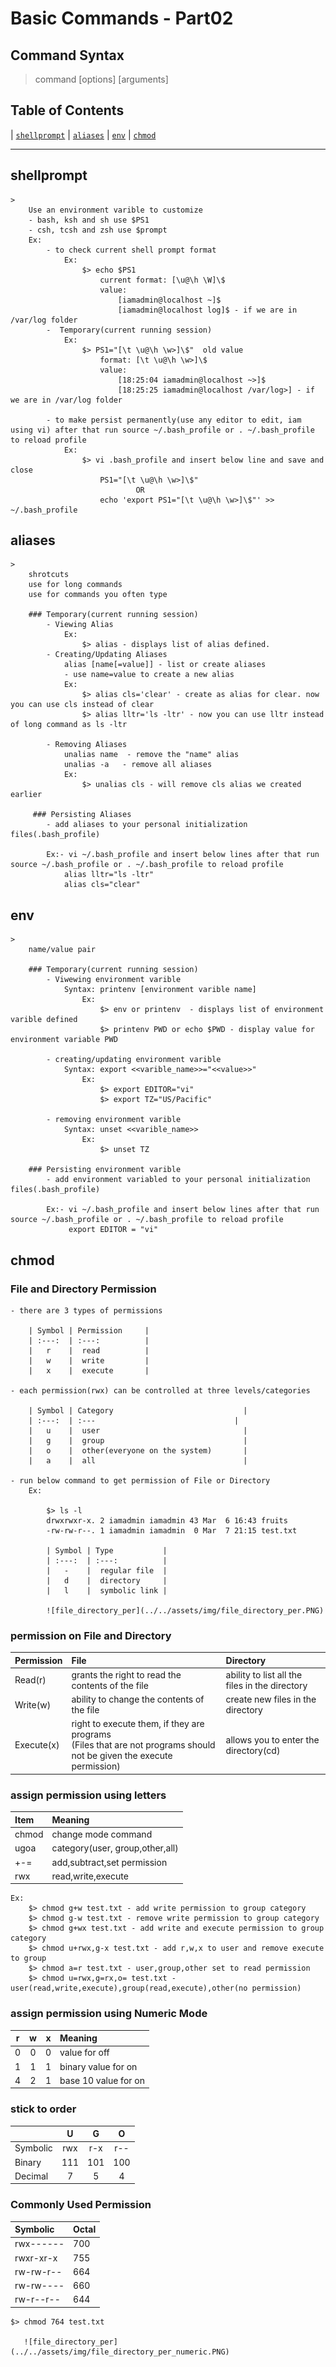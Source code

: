# Basic Commands - Part02

## Command Syntax

> command [options] [arguments]

## Table of Contents

| [`shellprompt`](#shellprompt) | [`aliases`](#aliases) | [`env`](#env) | [`chmod`](#chmod)

-----

## shellprompt
    > 
        Use an environment varible to customize
        - bash, ksh and sh use $PS1
        - csh, tcsh and zsh use $prompt
        Ex:
            - to check current shell prompt format 
                Ex: 
                    $> echo $PS1  
                        current format: [\u@\h \W]\$     
                        value: 
                            [iamadmin@localhost ~]$
                            [iamadmin@localhost log]$ - if we are in /var/log folder
            -  Temporary(current running session)
                Ex:
                    $> PS1="[\t \u@\h \w>]\$"  old value
                        format: [\t \u@\h \w>]\$
                        value:
                            [18:25:04 iamadmin@localhost ~>]$ 
                            [18:25:25 iamadmin@localhost /var/log>] - if we are in /var/log folder

            - to make persist permanently(use any editor to edit, iam using vi) after that run source ~/.bash_profile or . ~/.bash_profile to reload profile
                Ex:
                    $> vi .bash_profile and insert below line and save and close
                        PS1="[\t \u@\h \w>]\$" 
                                OR
                        echo 'export PS1="[\t \u@\h \w>]\$"' >> ~/.bash_profile        

## aliases
    >  
        shrotcuts
        use for long commands
        use for commands you often type
        
        ### Temporary(current running session)
            - Viewing Alias
                Ex:
                    $> alias - displays list of alias defined.
            - Creating/Updating Aliases
                alias [name[=value]] - list or create aliases
                - use name=value to create a new alias
                Ex:
                    $> alias cls='clear' - create as alias for clear. now you can use cls instead of clear
                    $> alias lltr='ls -ltr' - now you can use lltr instead of long command as ls -ltr
            
            - Removing Aliases
                unalias name  - remove the "name" alias
                unalias -a   - remove all aliases
                Ex:
                    $> unalias cls - will remove cls alias we created earlier

         ### Persisting Aliases
            - add aliases to your personal initialization files(.bash_profile)

            Ex:- vi ~/.bash_profile and insert below lines after that run source ~/.bash_profile or . ~/.bash_profile to reload profile
                alias lltr="ls -ltr"
                alias cls="clear"

## env
    >  
        name/value pair

        ### Temporary(current running session)
            - Viwewing environment varible
                Syntax: printenv [environment varible name]    
                    Ex:
                        $> env or printenv  - displays list of environment varible defined
                        $> printenv PWD or echo $PWD - display value for environment variable PWD

            - creating/updating environment varible 
                Syntax: export <<varible_name>>="<<value>>"
                    Ex:
                        $> export EDITOR="vi"
                        $> export TZ="US/Pacific"

            - removing environment varible 
                Syntax: unset <<varible_name>>
                    Ex:
                        $> unset TZ
        
        ### Persisting environment varible
            - add environment variabled to your personal initialization files(.bash_profile)

            Ex:- vi ~/.bash_profile and insert below lines after that run source ~/.bash_profile or . ~/.bash_profile to reload profile
                 export EDITOR = "vi"

## chmod

### File and Directory Permission

    - there are 3 types of permissions

        | Symbol | Permission     |
        | :---:  | :---:          |
        |   r    |  read          |
        |   w    |  write         |
        |   x    |  execute       |
    
    - each permission(rwx) can be controlled at three levels/categories

        | Symbol | Category                             |
        | :---:  | :---                               |
        |   u    |  user                                |
        |   g    |  group                               |
        |   o    |  other(everyone on the system)       |
        |   a    |  all                                 |
    
    - run below command to get permission of File or Directory
        Ex:

            $> ls -l
            drwxrwxr-x. 2 iamadmin iamadmin 43 Mar  6 16:43 fruits
            -rw-rw-r--. 1 iamadmin iamadmin  0 Mar  7 21:15 test.txt 

            | Symbol | Type           |
            | :---:  | :---:          |
            |   -    |  regular file  |
            |   d    |  directory     |
            |   l    |  symbolic link |

            ![file_directory_per](../../assets/img/file_directory_per.PNG)

### permission on File and Directory            

| Permission | File                                                                    |  Directory                                         |
| :---       | :---                                                                    |  :---                                              |
|  Read(r)   |grants the right to read the contents of the file                        |ability to list all the files in the directory      |
|  Write(w)  |ability to change the contents of the file                               |create new files in the directory                   |
|  Execute(x)|right to execute them, if they are programs<br />(Files that are not programs should not be given the execute permission)                                                                            |allows you to enter the directory(cd)               |

### assign permission using letters

| Item   | Meaning                          |
| :---   | :---                             |
| chmod  |  change mode command             |
| ugoa   |  category(user, group,other,all) |
| +-=    |  add,subtract,set permission     |
| rwx    |  read,write,execute              |

> 
    Ex:
        $> chmod g+w test.txt - add write permission to group category
        $> chmod g-w test.txt - remove write permission to group category
        $> chmod g+wx test.txt - add write and execute permission to group category
        $> chmod u+rwx,g-x test.txt - add r,w,x to user and remove execute to group 
        $> chmod a=r test.txt - user,group,other set to read permission
        $> chmod u=rwx,g=rx,o= test.txt -user(read,write,execute),group(read,execute),other(no permission)

### assign permission using Numeric Mode

| r       | w      | x    | Meaning                 |
| :---:   | :---:  |:---: | :---                    |
| 0       |  0     | 0    | value for off           |
| 1       |  1     | 1    | binary value for on     |
| 4       |  2     | 1    | base 10 value for on    |

### stick to order

|           |    U     |     G   |    O   |
| :----     |  :-----: |  :----: | :----: |
| Symbolic  |  rwx     |   r-x   | r--    |
| Binary    |  111     |   101   | 100    |
| Decimal   |   7      |    5    |  4     |

### Commonly Used Permission

| Symbolic          | Octal |
| :---              | :---  |
| rwx------         |  700  |
| rwxr-xr-x         |  755  |
| rw-rw-r--         |  664  |
| rw-rw----         |  660  |
| rw-r--r--         |  644  |

> 
    $> chmod 764 test.txt
     
       ![file_directory_per](../../assets/img/file_directory_per_numeric.PNG)
